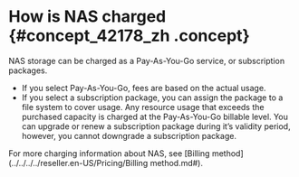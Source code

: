 # How is NAS charged {#concept_42178_zh .concept}

NAS storage can be charged as a Pay-As-You-Go service, or subscription packages.

-   If you select Pay-As-You-Go, fees are based on the actual usage.
-   If you select a subscription package, you can assign the package to a file system to cover usage. Any resource usage that exceeds the purchased capacity is charged at the Pay-As-You-Go billable level. You can upgrade or renew a subscription package during it’s validity period, however, you cannot downgrade a subscription package.

For more charging information about NAS, see [Billing method](../../../../reseller.en-US/Pricing/Billing method.md#).

